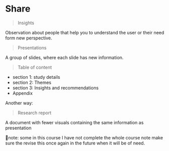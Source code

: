 # Share 
> Insights

Observation about people that help you to understand the user or their need form new perspective.

> Presentations

A group of slides, where each slide has new information.

> Table of content

- section 1: study details
- section 2: Themes
- section 3: Insights and recommendations
- Appendix


Another way:

> Research report 

 A document with fewer visuals containing the same information as presentation

 📝note: some in this course I have not complete the whole course note make sure the revise this once again in the future when it will be of need.
 